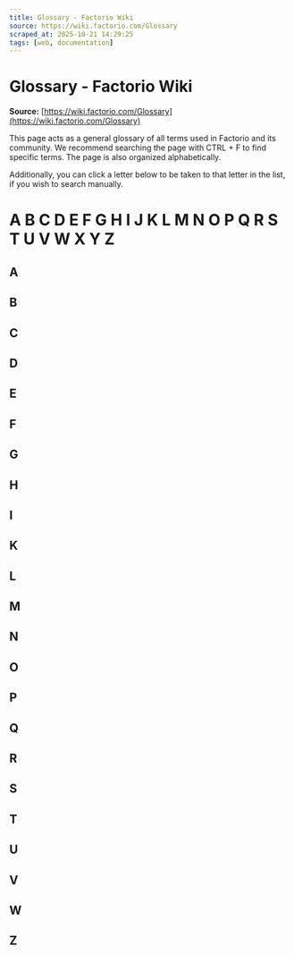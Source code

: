 ```yaml
---
title: Glossary - Factorio Wiki
source: https://wiki.factorio.com/Glossary
scraped_at: 2025-10-21 14:29:25
tags: [web, documentation]
---
```


# Glossary - Factorio Wiki

**Source:** [https://wiki.factorio.com/Glossary](https://wiki.factorio.com/Glossary)

This page acts as a general glossary of all terms used in Factorio and its community. We recommend searching the page with CTRL + F to find specific terms. The page is also organized alphabetically.

Additionally, you can click a letter below to be taken to that letter in the list, if you wish to search manually.

# A B C D E F G H I J K L M N O P Q R S T U V W X Y Z

## #

## A

## B

## C

## D

## E

## F

## G

## H

## I

## K

## L

## M

## N

## O

## P

## Q

## R

## S

## T

## U

## V

## W

## Z
